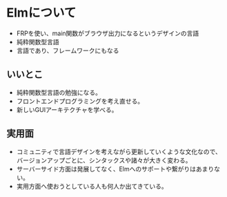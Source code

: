 # Elmについて

* FRPを使い、main関数がブラウザ出力になるというデザインの言語
* 純粋関数型言語
* 言語であり、フレームワークにもなる

## いいとこ
* 純粋関数型言語の勉強になる。
* フロントエンドプログラミングを考え直せる。
* 新しいGUIアーキテクチャを学べる。

## 実用面
* コミュニティで言語デザインを考えながら更新していくような文化なので、バージョンアップごとに、シンタックスや諸々が大きく変わる。
* サーバーサイド方面は発展してなく、Elmへのサポートや繋がりはあまりない。
* 実用方面へ使おうとしている人も何人か出てきている。